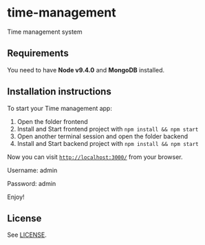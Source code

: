 # time-management
Time management system

## Requirements
You need to have **Node v9.4.0** and **MongoDB** installed.

## Installation instructions
To start your Time management app:

  1. Open the folder frontend
  2. Install and Start frontend project with `npm install && npm start`
  3. Open another terminal session and open the folder backend 
  4. Install and Start backend project with `npm install && npm start`

Now you can visit [`http://localhost:3000/`](http://localhost:3000/) from your browser.

Username: admin

Password: admin

Enjoy!

## License

See [LICENSE](LICENSE).
